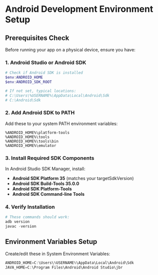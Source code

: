 # Android Development Environment Setup

## Prerequisites Check

Before running your app on a physical device, ensure you have:

### 1. Android Studio or Android SDK

```powershell
# Check if Android SDK is installed
$env:ANDROID_HOME
$env:ANDROID_SDK_ROOT

# If not set, typical locations:
# C:\Users\%USERNAME%\AppData\Local\Android\Sdk
# C:\Android\Sdk
```

### 2. Add Android SDK to PATH

Add these to your system PATH environment variables:

```
%ANDROID_HOME%\platform-tools
%ANDROID_HOME%\tools
%ANDROID_HOME%\tools\bin
%ANDROID_HOME%\emulator
```

### 3. Install Required SDK Components

In Android Studio SDK Manager, install:

- **Android SDK Platform 35** (matches your targetSdkVersion)
- **Android SDK Build-Tools 35.0.0**
- **Android SDK Platform-Tools**
- **Android SDK Command-line Tools**

### 4. Verify Installation

```powershell
# These commands should work:
adb version
javac -version
```

## Environment Variables Setup

Create/edit these in System Environment Variables:

```powershell
ANDROID_HOME=C:\Users\%USERNAME%\AppData\Local\Android\Sdk
JAVA_HOME=C:\Program Files\Android\Android Studio\jbr
```
